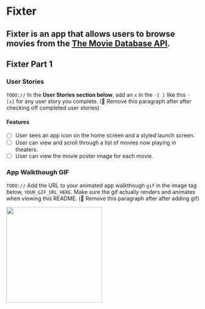 # Fixter
Fixter is an app that allows users to browse movies from the [The Movie Database API](http://docs.themoviedb.apiary.io/#).
---

## Fixter Part 1

### User Stories
`TODO://` In the **User Stories section below**, add an `x` in the `-[ ]` like this `- [x]` for any user story you complete. (🚫 Remove this paragraph after after checking off completed user stories)

#### Features
- [ ] User sees an app icon on the home screen and a styled launch screen.
- [ ] User can view and scroll through a list of movies now playing in theaters.
- [ ] User can view the movie poster image for each movie.

### App Walkthough GIF
`TODO://` Add the URL to your animated app walkthough `gif` in the image tag below, `YOUR_GIF_URL_HERE`. Make sure the gif actually renders and animates when viewing this README. (🚫 Remove this paragraph after after adding gif)

<img src="http://g.recordit.co/t7yiPMBfjL.gif" width=250><br>
